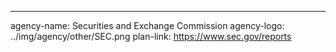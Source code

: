 ---
agency-name: Securities and Exchange Commission
agency-logo: ../img/agency/other/SEC.png
plan-link: https://www.sec.gov/reports
